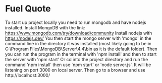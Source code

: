 # Fuel Quote
To start up project locally you need to run mongodb and have nodejs installed. 
Install MongoDB with the link: https://www.mongodb.com/try/download/community
Install nodejs with https://nodejs.dev/
You then start the mongo server with 'mongo' in the command line 
in the directory it was installed (most likely going to be in C:\Program Files\MongoDB\Server\4.4\bin as it is the default folder).
Then you can run the program in the terminal with 'npm install' and then to start the server with 'npm start'
Or cd into the project directory and run the command 'npm install' then use 'npm start' or 'node server.js'. 
It will be listening on port 3000 on local server.
Then go to a browser and use http://localhost:3000/